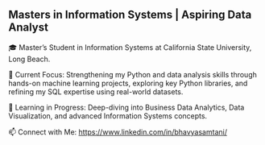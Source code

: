 ## Masters in Information Systems | Aspiring Data Analyst
🎓 Master’s Student in Information Systems at California State University, Long Beach.

🔭 Current Focus: Strengthening my Python and data analysis skills through hands-on machine learning projects, exploring key Python libraries, and refining my SQL expertise using real-world datasets.

🌱 Learning in Progress: Deep-diving into Business Data Analytics, Data Visualization, and advanced Information Systems concepts.

📫 Connect with Me: https://www.linkedin.com/in/bhavyasamtani/

<!--
**bhavyasamtani/bhavyasamtani** is a ✨ _special_ ✨ repository because its `README.md` (this file) appears on your GitHub profile.

Here are some ideas to get you started:

- 🔭 I’m currently working on ...
- 🌱 I’m currently learning ...
- 👯 I’m looking to collaborate on ...
- 🤔 I’m looking for help with ...
- 💬 Ask me about ...
- 📫 How to reach me: ...
- 😄 Pronouns: ...
- ⚡ Fun fact: ...
-->
